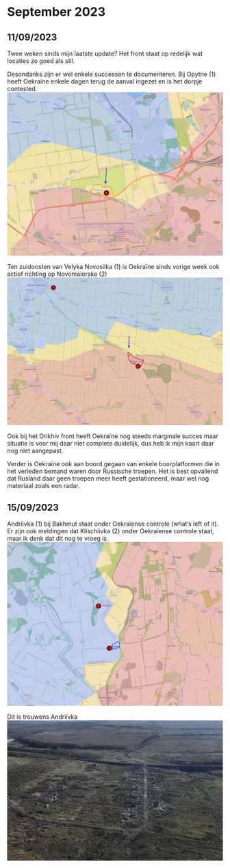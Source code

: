 # September 2023

## 11/09/2023

Twee weken sinds mijn laatste update? Het front staat op redelijk wat locaties zo goed als stil.

Desondanks zijn er wel enkele successen te documenteren. Bij Opytne (1) heeft Oekraïne enkele dagen terug de aanval ingezet en is het dorpje contested.
![Alt text](2023-09-Media/20230911a.png)

Ten zuidoosten van Velyka Novosilka (1) is Oekraïne sinds vorige week ook actief richting op Novomaiorske (2)
![Alt text](2023-09-Media/20230911b.png)

Ook bij het Orikhiv front heeft Oekraïne nog steeds marginale succes maar situatie is voor mij daar niet complete duidelijk, dus heb ik mijn kaart daar nog niet aangepast. 

Verder is Oekraïne ook aan boord gegaan van enkele boorplatformen die in het verleden bemand waren door Russische troepen. Het is best opvallend dat Rusland daar geen troepen meer heeft gestationeerd, maar wel nog materiaal zoals een radar.

## 15/09/2023

Andriivka (1) bij Bakhmut staat onder Oekraïense controle (what’s left of it). Er zijn ook meldingen dat Klischiivka (2) onder Oekraïense controle staat, maar ik denk dat dit nog te vroeg is.
![Alt text](2023-09-Media/20230915a.png)

Dit is trouwens Andriivka
![Alt text](2023-09-Media/20230915b.jpg)
